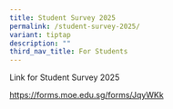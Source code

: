```yaml
---
title: Student Survey 2025
permalink: /student-survey-2025/
variant: tiptap
description: ""
third_nav_title: For Students
---
```

<p>Link for Student Survey 2025</p>
<p><a href="https://forms.moe.edu.sg/forms/JqyWKk" rel="noopener nofollow" target="_blank">https://forms.moe.edu.sg/forms/JqyWKk</a>
</p>